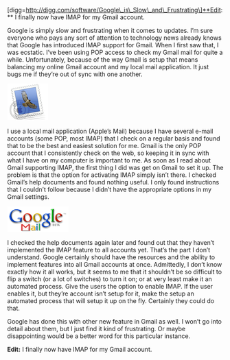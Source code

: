 \[digg=http://digg.com/software/Google\_is\_Slow\_and\_Frustrating\]**Edit:** I finally now have IMAP for my Gmail account.

Google is simply slow and frustrating when it comes to updates. I’m sure everyone who pays any sort of attention to technology news already knows that Google has introduced IMAP support for Gmail. When I first saw that, I was ecstatic. I’ve been using POP access to check my Gmail mail for quite a while. Unfortunately, because of the way Gmail is setup that means balancing my online Gmail account and my local mail application. It just bugs me if they’re out of sync with one another.

[![Apple Mail](icon_mail.png)](https://i0.wp.com/alexseifert.wordpress.com/wp-content/uploads/2007/10/icon_mail.png "Apple Mail")

I use a local mail application (Apple’s Mail) because I have several e-mail accounts (some POP, most IMAP) that I check on a regular basis and found that to be the best and easiest solution for me. Gmail is the only POP account that I consistently check on the web, so keeping it in sync with what I have on my computer is important to me. As soon as I read about Gmail supporting IMAP, the first thing I did was get on Gmail to set it up. The problem is that the option for activating IMAP simply isn’t there. I checked Gmail’s help documents and found nothing useful. I only found instructions that I couldn’t follow because I didn’t have the appropriate options in my Gmail settings.

[![Gmail Icon](googlemail.gif)](https://i0.wp.com/alexseifert.wordpress.com/wp-content/uploads/2007/10/googlemail.gif "Gmail Icon")

I checked the help documents again later and found out that they haven’t implemented the IMAP feature to all accounts yet. That’s the part I don’t understand. Google certainly should have the resources and the ability to implement features into all Gmail accounts at once. Admittedly, I don’t know exactly how it all works, but it seems to me that it shouldn’t be so difficult to flip a switch (or a lot of switches) to turn it on; or at very least make it an automated process. Give the users the option to enable IMAP. If the user enables it, but they’re account isn’t setup for it, make the setup an automated process that will setup it up on the fly. Certainly they could do that.

Google has done this with other new feature in Gmail as well. I won’t go into detail about them, but I just find it kind of frustrating. Or maybe disappointing would be a better word for this particular instance.

**Edit:** I finally now have IMAP for my Gmail account.